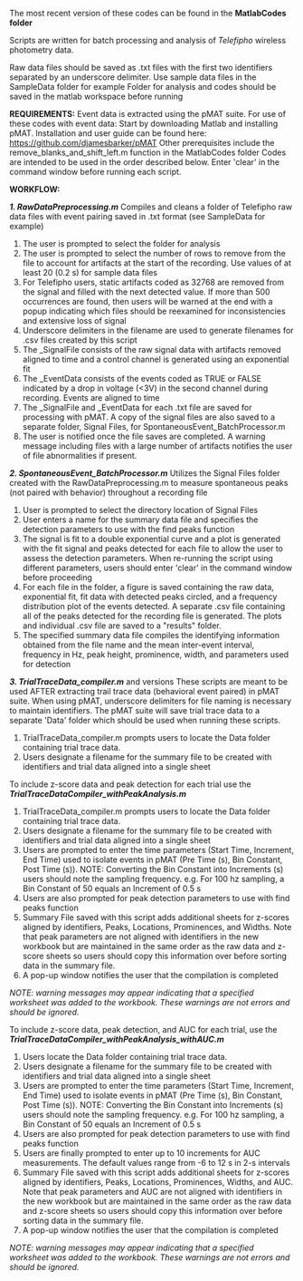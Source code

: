 The most recent version of these codes can be found in the **MatlabCodes folder**

Scripts are written for batch processing and analysis of _Telefipho_ wireless photometry data.

Raw data files should be saved as .txt files with the first two identifiers separated by an underscore delimiter. 
Use sample data files in the SampleData folder for example
Folder for analysis and codes should be saved in the matlab workspace before running

**REQUIREMENTS:**
Event data is extracted using the pMAT suite. For use of these codes with event data:
Start by downloading Matlab and installing pMAT.
Installation and user guide can be found here: https://github.com/djamesbarker/pMAT 
Other prerequisites include the remove_blanks_and_shift_left.m function in the MatlabCodes folder
Codes are intended to be used in the order described below. 
Enter 'clear' in the command window before running each script.

**WORKFLOW:**


**_1. RawDataPreprocessing.m_**
   Compiles and cleans a folder of Telefipho raw data files with event pairing saved in .txt format (see SampleData for example)
   1. The user is prompted to select the folder for analysis
   2. The user is prompted to select the number of rows to remove from the file to account for artifacts at the start of the recording. Use values of at least 20 (0.2 s) for sample data files
   3. For Telefipho users, static artifacts coded as 32768 are removed from the signal and filled with the next detected value. If more than 500 occurrences are found, then users will be warned at the end with a popup indicating which files should be reexamined for inconsistencies and extensive loss of signal
   4. Underscore delimiters in the filename are used to generate filenames for .csv files created by this script
   5. The _SignalFile consists of the raw signal data with artifacts removed aligned to time and a control channel is generated using an exponential fit
   6. The _EventData consists of the events coded as TRUE or FALSE indicated by a drop in voltage (<3V) in the second channel during recording. Events are aligned to time
   7. The _SignalFile and _EventData for each .txt file are saved for processing with pMAT. A copy of the signal files are also saved to a separate folder, Signal Files, for SpontaneousEvent_BatchProcessor.m
   8. The user is notified once the file saves are completed. A warning message including files with a large number of artifacts notifies the user of file abnormalities if present.

**_2. SpontaneousEvent_BatchProcessor.m_**
  Utilizes the Signal Files folder created with the RawDataPreprocessing.m to measure spontaneous peaks (not paired with behavior) throughout a recording file
  1.  User is prompted to select the directory location of Signal Files
  2.  User enters a name for the summary data file and specifies the detection parameters to use with the find peaks function
  3.  The signal is fit to a double exponential curve and a plot is generated with the fit signal and peaks detected for each file to allow the user to assess the detection parameters. When re-running the script using different parameters, users should enter 'clear' in the command window before proceeding
  4.  For each file in the folder, a figure is saved containing the raw data, exponential fit, fit data with detected peaks circled, and a frequency distribution plot of the events detected. A separate .csv file containing all of the peaks detected for the recording file is generated. The plots and individual .csv file are saved to a "results" folder.
  5.  The specified summary data file compiles the identifying information obtained from the file name and the mean inter-event interval, frequency in Hz, peak height, prominence, width, and parameters used for detection

**_3. TrialTraceData_compiler.m_** and versions
   These scripts are meant to be used AFTER extracting trail trace data (behavioral event paired) in pMAT suite. When using pMAT, underscore delimiters for file naming is necessary to maintain identifiers.
   The pMAT suite will save trial trace data to a separate 'Data' folder which should be used when running these scripts.
   1. TrialTraceData_compiler.m prompts users to locate the Data folder containing trial trace data.
   2. Users designate a filename for the summary file to be created with identifiers and trial data aligned into a single sheet
   
   To include z-score data and peak detection for each trial use the **_TrialTraceDataCompiler_withPeakAnalysis.m_**
   1. TrialTraceData_compiler.m prompts users to locate the Data folder containing trial trace data.
   2. Users designate a filename for the summary file to be created with identifiers and trial data aligned into a single sheet
   3. Users are prompted to enter the time parameters (Start Time, Increment, End Time) used to isolate events in pMAT (Pre Time (s), Bin Constant, Post Time (s)). NOTE: Converting the Bin Constant into Increments (s) users should note the sampling frequency. e.g. For 100 hz sampling, a Bin Constant of 50 equals an Increment of 0.5 s
   4. Users are also prompted for peak detection parameters to use with find peaks function
   5. Summary File saved with this script adds additional sheets for z-scores aligned by identifiers, Peaks, Locations, Prominences, and Widths. Note that peak parameters are not aligned with identifiers in the new workbook but are maintained in the same order as the raw data and z-score sheets so users should copy this information over before sorting data in the summary file.
   6. A pop-up window notifies the user that the compilation is completed
   
   _NOTE: warning messages may appear indicating that a specified worksheet was added to the workbook. These warnings are not errors and should be ignored._
  
   To include z-score data, peak detection, and AUC for each trial, use the **_TrialTraceDataCompiler_withPeakAnalysis_withAUC.m_**
   1. Users locate the Data folder containing trial trace data.
   2. Users designate a filename for the summary file to be created with identifiers and trial data aligned into a single sheet
   3. Users are prompted to enter the time parameters (Start Time, Increment, End Time) used to isolate events in pMAT (Pre Time (s), Bin Constant, Post Time (s)). NOTE: Converting the Bin Constant into Increments (s) users should note the sampling frequency. e.g. For 100 hz sampling, a Bin Constant of 50 equals an Increment of 0.5 s
   4. Users are also prompted for peak detection parameters to use with find peaks function
   5. Users are finally prompted to enter up to 10 increments for AUC measurements. The default values range from -6 to 12 s in 2-s intervals
   6. Summary File saved with this script adds additional sheets for z-scores aligned by identifiers, Peaks, Locations, Prominences, Widths, and AUC. Note that peak parameters and AUC are not aligned with identifiers in the new workbook but are maintained in the same order as the raw data and z-score sheets so users should copy this information over before sorting data in the summary file.
   7. A pop-up window notifies the user that the compilation is completed
   
   _NOTE: warning messages may appear indicating that a specified worksheet was added to the workbook. These warnings are not errors and should be ignored._

